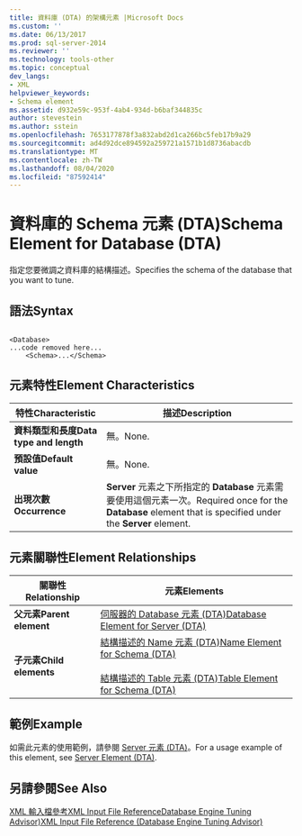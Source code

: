 ```yaml
---
title: 資料庫 (DTA) 的架構元素 |Microsoft Docs
ms.custom: ''
ms.date: 06/13/2017
ms.prod: sql-server-2014
ms.reviewer: ''
ms.technology: tools-other
ms.topic: conceptual
dev_langs:
- XML
helpviewer_keywords:
- Schema element
ms.assetid: d932e59c-953f-4ab4-934d-b6baf344835c
author: stevestein
ms.author: sstein
ms.openlocfilehash: 7653177878f3a832abd2d1ca266bc5feb17b9a29
ms.sourcegitcommit: ad4d92dce894592a259721a1571b1d8736abacdb
ms.translationtype: MT
ms.contentlocale: zh-TW
ms.lasthandoff: 08/04/2020
ms.locfileid: "87592414"
---
```

# <a name="schema-element-for-database-dta"></a><span data-ttu-id="4e79f-102">資料庫的 Schema 元素 (DTA)</span><span class="sxs-lookup"><span data-stu-id="4e79f-102">Schema Element for Database (DTA)</span></span>
  <span data-ttu-id="4e79f-103">指定您要微調之資料庫的結構描述。</span><span class="sxs-lookup"><span data-stu-id="4e79f-103">Specifies the schema of the database that you want to tune.</span></span>  
  
## <a name="syntax"></a><span data-ttu-id="4e79f-104">語法</span><span class="sxs-lookup"><span data-stu-id="4e79f-104">Syntax</span></span>  
  
```  
  
<Database>  
...code removed here...  
    <Schema>...</Schema>  
```  
  
## <a name="element-characteristics"></a><span data-ttu-id="4e79f-105">元素特性</span><span class="sxs-lookup"><span data-stu-id="4e79f-105">Element Characteristics</span></span>  
  
|<span data-ttu-id="4e79f-106">特性</span><span class="sxs-lookup"><span data-stu-id="4e79f-106">Characteristic</span></span>|<span data-ttu-id="4e79f-107">描述</span><span class="sxs-lookup"><span data-stu-id="4e79f-107">Description</span></span>|  
|--------------------|-----------------|  
|<span data-ttu-id="4e79f-108">**資料類型和長度**</span><span class="sxs-lookup"><span data-stu-id="4e79f-108">**Data type and length**</span></span>|<span data-ttu-id="4e79f-109">無。</span><span class="sxs-lookup"><span data-stu-id="4e79f-109">None.</span></span>|  
|<span data-ttu-id="4e79f-110">**預設值**</span><span class="sxs-lookup"><span data-stu-id="4e79f-110">**Default value**</span></span>|<span data-ttu-id="4e79f-111">無。</span><span class="sxs-lookup"><span data-stu-id="4e79f-111">None.</span></span>|  
|<span data-ttu-id="4e79f-112">**出現次數**</span><span class="sxs-lookup"><span data-stu-id="4e79f-112">**Occurrence**</span></span>|<span data-ttu-id="4e79f-113">**Server** 元素之下所指定的 **Database** 元素需要使用這個元素一次。</span><span class="sxs-lookup"><span data-stu-id="4e79f-113">Required once for the **Database** element that is specified under the **Server** element.</span></span>|  
  
## <a name="element-relationships"></a><span data-ttu-id="4e79f-114">元素關聯性</span><span class="sxs-lookup"><span data-stu-id="4e79f-114">Element Relationships</span></span>  
  
|<span data-ttu-id="4e79f-115">關聯性</span><span class="sxs-lookup"><span data-stu-id="4e79f-115">Relationship</span></span>|<span data-ttu-id="4e79f-116">元素</span><span class="sxs-lookup"><span data-stu-id="4e79f-116">Elements</span></span>|  
|------------------|--------------|  
|<span data-ttu-id="4e79f-117">**父元素**</span><span class="sxs-lookup"><span data-stu-id="4e79f-117">**Parent element**</span></span>|[<span data-ttu-id="4e79f-118">伺服器的 Database 元素 &#40;DTA&#41;</span><span class="sxs-lookup"><span data-stu-id="4e79f-118">Database Element for Server &#40;DTA&#41;</span></span>](database-element-for-server-dta.md)|  
|<span data-ttu-id="4e79f-119">**子元素**</span><span class="sxs-lookup"><span data-stu-id="4e79f-119">**Child elements**</span></span>|[<span data-ttu-id="4e79f-120">結構描述的 Name 元素 &#40;DTA&#41;</span><span class="sxs-lookup"><span data-stu-id="4e79f-120">Name Element for Schema &#40;DTA&#41;</span></span>](name-element-for-schema-dta.md)<br /><br /> [<span data-ttu-id="4e79f-121">結構描述的 Table 元素 &#40;DTA&#41;</span><span class="sxs-lookup"><span data-stu-id="4e79f-121">Table Element for Schema &#40;DTA&#41;</span></span>](table-element-for-schema-dta.md)|  
  
## <a name="example"></a><span data-ttu-id="4e79f-122">範例</span><span class="sxs-lookup"><span data-stu-id="4e79f-122">Example</span></span>  
 <span data-ttu-id="4e79f-123">如需此元素的使用範例，請參閱 [Server 元素 &#40;DTA&#41;](server-element-dta.md)。</span><span class="sxs-lookup"><span data-stu-id="4e79f-123">For a usage example of this element, see [Server Element &#40;DTA&#41;](server-element-dta.md).</span></span>  
  
## <a name="see-also"></a><span data-ttu-id="4e79f-124">另請參閱</span><span class="sxs-lookup"><span data-stu-id="4e79f-124">See Also</span></span>  
 [<span data-ttu-id="4e79f-125">XML 輸入檔參考XML Input File ReferenceDatabase Engine Tuning Advisor&#41;</span><span class="sxs-lookup"><span data-stu-id="4e79f-125">XML Input File Reference &#40;Database Engine Tuning Advisor&#41;</span></span>](xml-input-file-reference-database-engine-tuning-advisor.md)  
  
  

